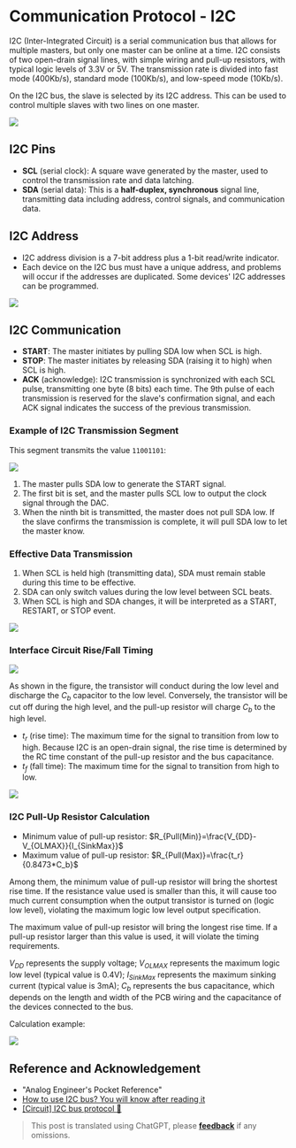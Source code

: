 # Communication Protocol - I2C

I2C (Inter-Integrated Circuit) is a serial communication bus that allows for multiple masters, but only one master can be online at a time. I2C consists of two open-drain signal lines, with simple wiring and pull-up resistors, with typical logic levels of 3.3V or 5V. The transmission rate is divided into fast mode (400Kb/s), standard mode (100Kb/s), and low-speed mode (10Kb/s).

On the I2C bus, the slave is selected by its I2C address. This can be used to control multiple slaves with two lines on one master.

![](https://img.wiki-power.com/d/wiki-media/img/20211026174634.png)

## I2C Pins

- **SCL** (serial clock): A square wave generated by the master, used to control the transmission rate and data latching.
- **SDA** (serial data): This is a **half-duplex, synchronous** signal line, transmitting data including address, control signals, and communication data.

## I2C Address

- I2C address division is a 7-bit address plus a 1-bit read/write indicator.
- Each device on the I2C bus must have a unique address, and problems will occur if the addresses are duplicated. Some devices' I2C addresses can be programmed.

![](https://img.wiki-power.com/d/wiki-media/img/20211027112717.png)

## I2C Communication

- **START**: The master initiates by pulling SDA low when SCL is high.
- **STOP**: The master initiates by releasing SDA (raising it to high) when SCL is high.
- **ACK** (acknowledge): I2C transmission is synchronized with each SCL pulse, transmitting one byte (8 bits) each time. The 9th pulse of each transmission is reserved for the slave's confirmation signal, and each ACK signal indicates the success of the previous transmission.

### Example of I2C Transmission Segment

This segment transmits the value `11001101`:

![](https://img.wiki-power.com/d/wiki-media/img/20211104172952.png)

1. The master pulls SDA low to generate the START signal.
2. The first bit is set, and the master pulls SCL low to output the clock signal through the DAC.
3. When the ninth bit is transmitted, the master does not pull SDA low. If the slave confirms the transmission is complete, it will pull SDA low to let the master know.

### Effective Data Transmission

1. When SCL is held high (transmitting data), SDA must remain stable during this time to be effective.
2. SDA can only switch values during the low level between SCL beats.
3. When SCL is high and SDA changes, it will be interpreted as a START, RESTART, or STOP event.

![](https://img.wiki-power.com/d/wiki-media/img/20211105172139.png)

### Interface Circuit Rise/Fall Timing

![](https://img.wiki-power.com/d/wiki-media/img/20211108093819.png)

As shown in the figure, the transistor will conduct during the low level and discharge the $C_b$ capacitor to the low level. Conversely, the transistor will be cut off during the high level, and the pull-up resistor will charge $C_b$ to the high level.

- $t_r$ (rise time): The maximum time for the signal to transition from low to high. Because I2C is an open-drain signal, the rise time is determined by the RC time constant of the pull-up resistor and the bus capacitance.
- $t_f$ (fall time): The maximum time for the signal to transition from high to low.

![](https://img.wiki-power.com/d/wiki-media/img/20211108095142.png)

### I2C Pull-Up Resistor Calculation

- Minimum value of pull-up resistor: $R_{Pull(Min)}=\frac{V_{DD}-V_{OLMAX}}{I_{SinkMax}}$
- Maximum value of pull-up resistor: $R_{Pull(Max)}=\frac{t_r}{0.8473*C_b}$

Among them, the minimum value of pull-up resistor will bring the shortest rise time. If the resistance value used is smaller than this, it will cause too much current consumption when the output transistor is turned on (logic low level), violating the maximum logic low level output specification.

The maximum value of pull-up resistor will bring the longest rise time. If a pull-up resistor larger than this value is used, it will violate the timing requirements.

$V_{DD}$ represents the supply voltage; $V_{OLMAX}$ represents the maximum logic low level (typical value is 0.4V); $I_{SinkMax}$ represents the maximum sinking current (typical value is 3mA); $C_b$ represents the bus capacitance, which depends on the length and width of the PCB wiring and the capacitance of the devices connected to the bus.

Calculation example:

![](https://img.wiki-power.com/d/wiki-media/img/20211108103406.png)

## Reference and Acknowledgement

- "Analog Engineer's Pocket Reference"
- [How to use I2C bus? You will know after reading it](https://mp.weixin.qq.com/s/IeL77NTyVdTdkcNtqjjFPA)
- [[Circuit] I2C bus protocol 🚧](https://zhenhuizhang.tk/post/dian-lu-i2c-zong-xian-xie-yi/)

> This post is translated using ChatGPT, please [**feedback**](https://github.com/linyuxuanlin/Wiki_MkDocs/issues/new) if any omissions.
